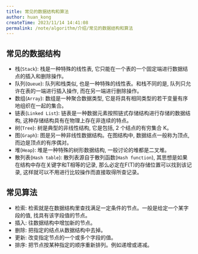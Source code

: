 ```yaml
---
title: 常见的数据结构和算法
author: huan_kong
createTime: 2023/11/14 14:41:08
permalink: /note/algorithm/介绍/常见的数据结构和算法
---
```


## 常见的数据结构

- 栈(`Stack`): 栈是一种特殊的线性表, 它只能在一个表的一个固定端进行数据结点的插入和删除操作。
- 队列(`Queue`): 队列和栈类似, 也是一种特殊的线性表。和栈不同的是, 队列只允许在表的一端进行插入操作, 而在另一端进行删除操作。
- 数组(`Array`): 数组是一种聚合数据类型, 它是将具有相同类型的若干变量有序地组织在一起的集合。
- 链表(`Linked List`): 链表是一种数据元素按照链式存储结构进行存储的数据结构, 这种存储结构具有在物理上存在非连续的特点。
- 树(`Tree`): 树是典型的非线性结构, 它是包括, 2 个结点的有穷集合 K。
- 图(`Graph`): 图是另一种非线性数据结构。在图结构中, 数据结点一般称为顶点, 而边是顶点的有序偶对。
- 堆(`Heap`): 堆是一种特殊的树形数据结构, 一般讨论的堆都是二叉堆。
- 散列表(`Hash table`): 散列表源自于散列函数(`Hash function`), 其思想是如果在结构中存在关键字和T相等的记录, 那么必定在F(T)的存储位置可以找到该记录, 这样就可以不用进行比较操作而直接取得所查记录。

## 常见算法

- 检索: 检索就是在数据结构里查找满足一定条件的节点。一般是给定一个某字段的值, 找具有该字段值的节点。
- 插入: 往数据结构中增加新的节点。
- 删除: 把指定的结点从数据结构中去掉。
- 更新: 改变指定节点的一个或多个字段的值。
- 排序: 把节点按某种指定的顺序重新排列。例如递增或递减。
